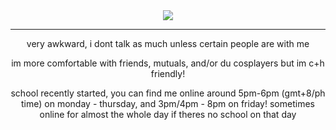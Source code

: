 <div align="center">
	<img src="https://github.com/SYMPATHETICDAY/sympatheticday/assets/170843488/bf4b5011-7550-4317-bb5b-1841738da5ad)">
</div>

---

<p align="center">
  very awkward, i dont talk as much unless certain people are with me

<p align="center">
  im more comfortable with friends, mutuals, and/or du cosplayers but im c+h friendly!

<p align="center">
  school recently started, you can find me online around 5pm-6pm (gmt+8/ph time) on monday - thursday, and 3pm/4pm - 8pm on friday! sometimes online for almost the whole day if theres no school on that day
